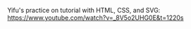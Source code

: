 Yifu's practice on tutorial with HTML, CSS, and SVG: https://www.youtube.com/watch?v=_8V5o2UHG0E&t=1220s
